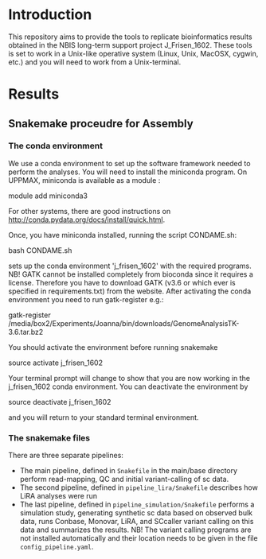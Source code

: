# Introduction

This repository aims to provide the tools to replicate bioinformatics
results obtained in the NBIS long-term support project J_Frisen_1602.
These tools is set to work in a Unix-like operative system (Linux,
Unix, MacOSX, cygwin, etc.) and you will need to work from a
Unix-terminal.

# Results

## Snakemake proceudre for Assembly

### The conda environment

We use a conda environment to set up the software framework needed to
perform the analyses. You will need to install the miniconda
program. On UPPMAX, miniconda is available as a module :

module add miniconda3

For other systems, there are good instructions on
http://conda.pydata.org/docs/install/quick.html.

Once, you have miniconda installed, running the script CONDAME.sh:

bash CONDAME.sh

sets up the conda environment 'j_frisen_1602' with the required
programs.
NB! GATK cannot be installed completely from bioconda since it requires
a license. Therefore you have to download GATK (v3.6 or which ever is
specified in requirements.txt) from the website. After activating the
conda environment you need to run gatk-register e.g.:

gatk-register /media/box2/Experiments/Joanna/bin/downloads/GenomeAnalysisTK-3.6.tar.bz2

You should activate the environment before running snakemake

source activate j_frisen_1602

Your terminal prompt will change to show that you are now working in
the j_frisen_1602 conda environment. You can deactivate the
environment by

source deactivate j_frisen_1602

and you will return to your standard terminal environment.

### The snakemake files

There are three separate pipelines:

- The main pipeline, defined in `Snakefile` in the main/base directory perform read-mapping, QC and initial variant-calling of sc data.
- The second pipeline, defined in `pipeline_lira/Snakefile` describes how LiRA analyses were run
- The last pipeline, defined in `pipeline_simulation/Snakefile` performs a simulation study, generating synthetic sc data based on observed bulk data, runs Conbase, Monovar, LiRA, and SCcaller variant calling on this data and summarizes the results. NB! The variant calling programs are not installed automatically and their location needs to be given in the file `config_pipeline.yaml`.
